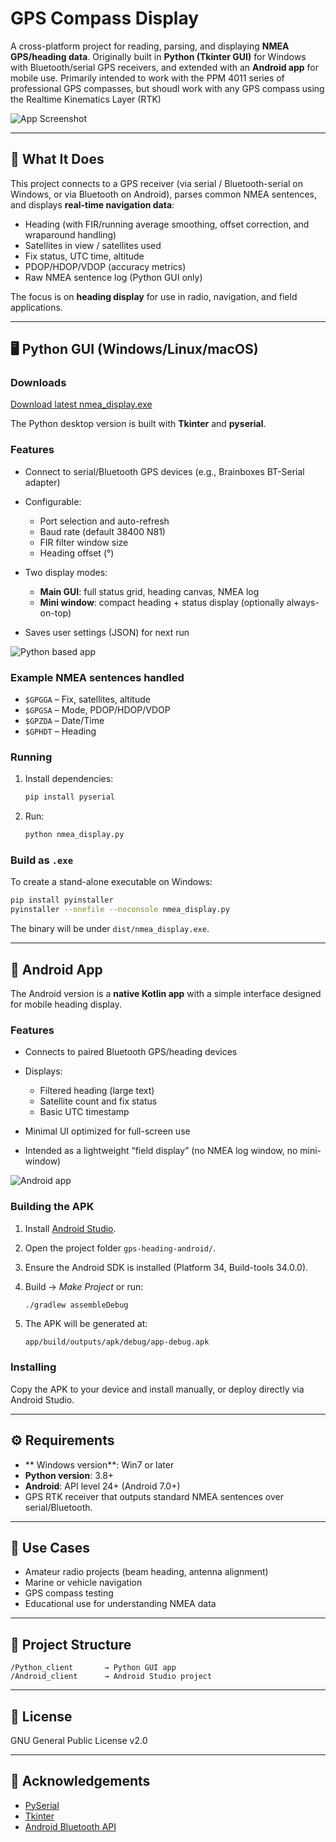 # GPS Compass Display

A cross-platform project for reading, parsing, and displaying **NMEA GPS/heading data**.
Originally built in **Python (Tkinter GUI)** for Windows with Bluetooth/serial GPS receivers, and extended with an **Android app** for mobile use. Primarily intended to work with the PPM 4011 series of professional GPS compasses, but shoudl work with any GPS compass using the Realtime Kinematics Layer (RTK)

![App Screenshot](doc/outdoor.jpg)


---

## 📡 What It Does

This project connects to a GPS receiver (via serial / Bluetooth-serial on Windows, or via Bluetooth on Android), parses common NMEA sentences, and displays **real-time navigation data**:

* Heading (with FIR/running average smoothing, offset correction, and wraparound handling)
* Satellites in view / satellites used
* Fix status, UTC time, altitude
* PDOP/HDOP/VDOP (accuracy metrics)
* Raw NMEA sentence log (Python GUI only)

The focus is on **heading display** for use in radio, navigation, and field applications.

---

## 🖥️ Python GUI (Windows/Linux/macOS)

### Downloads

[Download latest nmea_display.exe](https://github.com/rszemeti/GPS-Compass/releases/latest/download/nmea_display.exe)


The Python desktop version is built with **Tkinter** and **pyserial**.



### Features

* Connect to serial/Bluetooth GPS devices (e.g., Brainboxes BT-Serial adapter)
* Configurable:

  * Port selection and auto-refresh
  * Baud rate (default 38400 N81)
  * FIR filter window size
  * Heading offset (°)
* Two display modes:

  * **Main GUI**: full status grid, heading canvas, NMEA log
  * **Mini window**: compact heading + status display (optionally always-on-top)
* Saves user settings (JSON) for next run

![Python based app](doc/python.png)

### Example NMEA sentences handled

* `$GPGGA` – Fix, satellites, altitude
* `$GPGSA` – Mode, PDOP/HDOP/VDOP
* `$GPZDA` – Date/Time
* `$GPHDT` – Heading

### Running

1. Install dependencies:

   ```sh
   pip install pyserial
   ```
2. Run:

   ```sh
   python nmea_display.py
   ```

### Build as `.exe`

To create a stand-alone executable on Windows:

```sh
pip install pyinstaller
pyinstaller --onefile --noconsole nmea_display.py
```

The binary will be under `dist/nmea_display.exe`.

---

## 📱 Android App

The Android version is a **native Kotlin app** with a simple interface designed for mobile heading display.

### Features

* Connects to paired Bluetooth GPS/heading devices
* Displays:

  * Filtered heading (large text)
  * Satellite count and fix status
  * Basic UTC timestamp
* Minimal UI optimized for full-screen use
* Intended as a lightweight “field display” (no NMEA log window, no mini-window)

![Android app](doc/android.png)

### Building the APK

1. Install [Android Studio](https://developer.android.com/studio).
2. Open the project folder `gps-heading-android/`.
3. Ensure the Android SDK is installed (Platform 34, Build-tools 34.0.0).
4. Build → *Make Project* or run:

   ```sh
   ./gradlew assembleDebug
   ```
5. The APK will be generated at:

   ```
   app/build/outputs/apk/debug/app-debug.apk
   ```

### Installing

Copy the APK to your device and install manually, or deploy directly via Android Studio.

---

## ⚙️ Requirements

* ** Windows version**: Win7 or later
* **Python version**: 3.8+
* **Android**: API level 24+ (Android 7.0+)
* GPS RTK receiver that outputs standard NMEA sentences over serial/Bluetooth.

---

## 🚀 Use Cases

* Amateur radio projects (beam heading, antenna alignment)
* Marine or vehicle navigation
* GPS compass testing
* Educational use for understanding NMEA data

---

## 📂 Project Structure

```
/Python_client       → Python GUI app
/Android_client      → Android Studio project
```

---

## 📜 License

GNU General Public License v2.0

---

## 🙌 Acknowledgements

* [PySerial](https://pyserial.readthedocs.io/)
* [Tkinter](https://docs.python.org/3/library/tkinter.html)
* [Android Bluetooth API](https://developer.android.com/guide/topics/connectivity/bluetooth)
